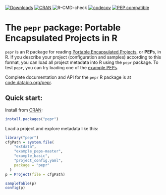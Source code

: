 [![Downloads](https://cranlogs.r-pkg.org/badges/grand-total/pepr)](https://cranlogs.r-pkg.org/badges/grand-total/pepr)
[![CRAN](https://www.r-pkg.org/badges/version-last-release/pepr)](https://www.r-pkg.org/badges/version-last-release/pepr)
![R-CMD-check](https://github.com/pepkit/pepr/workflows/R-CMD-check/badge.svg)
[![codecov](https://codecov.io/gh/pepkit/pepr/branch/master/graph/badge.svg)](https://codecov.io/gh/pepkit/pepr)
[![PEP compatible](https://pepkit.github.io/img/PEP-compatible-green.svg)](https://pep.databio.org/en/2.0.0/)

# The `pepr` package: Portable Encapsulated Projects in R

`pepr` is an R package for reading [Portable Encapsulated Projects](http://pep.databio.org/en/2.0.0/), or **PEP**s, in R. If you describe your project (configuration and samples) according to this format, you can load all project metadata into R using the `pepr` package. To test `pepr`, you can try loading one of the [example PEPs](https://github.com/pepkit/example_peps).

Complete documentation and API for the `pepr` R package is at [code.databio.org/pepr](https://code.databio.org/pepr/).


## Quick start:

Install from [CRAN](https://CRAN.R-project.org/package=pepr):

```R
install.packages("pepr")
```

Load a project and explore metadata like this:

```R
library("pepr")
cfgPath = system.file(
    "extdata",
    "example_peps-master",
    "example_basic",
    "project_config.yaml",
    package = "pepr"
  )
p = Project(file = cfgPath)

sampleTable(p)
config(p)
```
